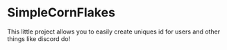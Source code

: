 # SimpleCornFlakes
This little project allows you to easily create uniques id for users and other things like discord do!
